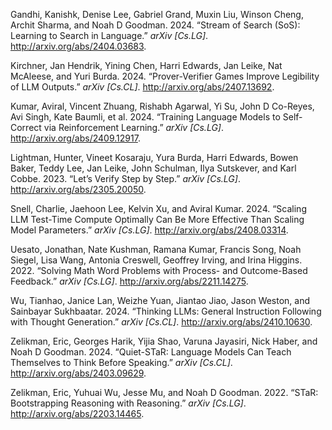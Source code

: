 Gandhi, Kanishk, Denise Lee, Gabriel Grand, Muxin Liu, Winson Cheng,
Archit Sharma, and Noah D Goodman. 2024. “Stream of Search (SoS):
Learning to Search in Language.” *arXiv \[Cs.LG\]*.
<http://arxiv.org/abs/2404.03683>.

Kirchner, Jan Hendrik, Yining Chen, Harri Edwards, Jan Leike, Nat
McAleese, and Yuri Burda. 2024. “Prover-Verifier Games Improve
Legibility of LLM Outputs.” *arXiv \[Cs.CL\]*.
<http://arxiv.org/abs/2407.13692>.

Kumar, Aviral, Vincent Zhuang, Rishabh Agarwal, Yi Su, John D Co-Reyes,
Avi Singh, Kate Baumli, et al. 2024. “Training Language Models to
Self-Correct via Reinforcement Learning.” *arXiv \[Cs.LG\]*.
<http://arxiv.org/abs/2409.12917>.

Lightman, Hunter, Vineet Kosaraju, Yura Burda, Harri Edwards, Bowen
Baker, Teddy Lee, Jan Leike, John Schulman, Ilya Sutskever, and Karl
Cobbe. 2023. “Let’s Verify Step by Step.” *arXiv \[Cs.LG\]*.
<http://arxiv.org/abs/2305.20050>.

Snell, Charlie, Jaehoon Lee, Kelvin Xu, and Aviral Kumar. 2024. “Scaling
LLM Test-Time Compute Optimally Can Be More Effective Than Scaling Model
Parameters.” *arXiv \[Cs.LG\]*. <http://arxiv.org/abs/2408.03314>.

Uesato, Jonathan, Nate Kushman, Ramana Kumar, Francis Song, Noah Siegel,
Lisa Wang, Antonia Creswell, Geoffrey Irving, and Irina Higgins. 2022.
“Solving Math Word Problems with Process- and Outcome-Based Feedback.”
*arXiv \[Cs.LG\]*. <http://arxiv.org/abs/2211.14275>.

Wu, Tianhao, Janice Lan, Weizhe Yuan, Jiantao Jiao, Jason Weston, and
Sainbayar Sukhbaatar. 2024. “Thinking LLMs: General Instruction
Following with Thought Generation.” *arXiv \[Cs.CL\]*.
<http://arxiv.org/abs/2410.10630>.

Zelikman, Eric, Georges Harik, Yijia Shao, Varuna Jayasiri, Nick Haber,
and Noah D Goodman. 2024. “Quiet-STaR: Language Models Can Teach
Themselves to Think Before Speaking.” *arXiv \[Cs.CL\]*.
<http://arxiv.org/abs/2403.09629>.

Zelikman, Eric, Yuhuai Wu, Jesse Mu, and Noah D Goodman. 2022. “STaR:
Bootstrapping Reasoning with Reasoning.” *arXiv \[Cs.LG\]*.
<http://arxiv.org/abs/2203.14465>.
